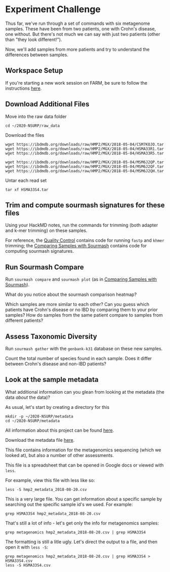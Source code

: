Experiment Challenge
===

Thus far, we've run through a set of commands with six metagenome samples. 
These have been from two patients, one with Crohn's disease, one without.
But there's not much we can say with just two patients (other than "they look different!").

Now, we'll add samples from more patients and try to understand the differences between samples.

## Workspace Setup

If you're starting a new work session on FARM, be sure to follow the instructions [here](05.starting-a-work-session.md).


## Download Additional Files 

Move into the raw data folder
```
cd ~/2020-NSURP/raw_data
```

Download the files
```
wget https://ibdmdb.org/downloads/raw/HMP2/MGX/2018-05-04/CSM7KOJO.tar
wget https://ibdmdb.org/downloads/raw/HMP2/MGX/2018-05-04/HSMA33R1.tar
wget https://ibdmdb.org/downloads/raw/HMP2/MGX/2018-05-04/HSMA33R5.tar

wget https://ibdmdb.org/downloads/raw/HMP2/MGX/2018-05-04/MSM6J2QP.tar
wget https://ibdmdb.org/downloads/raw/HMP2/MGX/2018-05-04/MSM6J2QF.tar
wget https://ibdmdb.org/downloads/raw/HMP2/MGX/2018-05-04/MSM6J2QH.tar
```

Untar each read set
```
tar xf HSMA33S4.tar
```

## Trim and compute sourmash signatures for these files

Using your HackMD notes, run the commands for trimming (both adapter and k-mer trimming) on these samples.

For reference, the [Quality Control](07.quality-control) contains code for running `fastp` and `khmer` trimming; the [Comparing Samples with Sourmash](09.comparing-samples-with-sourmash) contains code for computing sourmash signatures.


## Run Sourmash Compare

Run `sourmash compare` and `sourmash plot` (as in [Comparing Samples with Sourmash](09.comparing-samples-with-sourmash)).

What do you notice about the sourmash comparison heatmap?

Which samples are more similar to each other? 
Can you guess which patients have Crohn's disease or no IBD by comparing them to your prior samples?
How do samples from the same patient compare to samples from different patients?


## Assess Taxonomic Diversity

Run `sourmash gather` with the `genbank-k31` database on these new samples. 

Count the total number of species found in each sample. Does it differ between Crohn's disease and non-IBD patients?


## Look at the sample metadata

What additional information can you glean from looking at the metadata (the data _about_ the data)?

As usual, let's start by creating a directory for this

```
mkdir -p ~/2020-NSURP/metadata
cd ~/2020-NSURP/metadata
```

All information about this project can be found [here](https://ibdmdb.org/).

Download the metadata file [here](https://ibdmdb.org/downloads/metadata/hmp2_metadata_2018-08-20.csv).

This file contains information for the metagenomics sequencing (which we looked at), but also a number of other assessments.

This file is a spreadsheet that can be opened in Google docs or viewed with `less`.

For example, view this file with less like so:
```
less -S hmp2_metadata_2018-08-20.csv
```

This is a very large file. You can get information about a specific sample by searching out the specific sample id's we used.
For example:
```
grep HSMA33S4 hmp2_metadata_2018-08-20.csv
```

That's still a lot of info - let's get only the info for metagenomics samples:
```
grep metagenomics hmp2_metadata_2018-08-20.csv | grep HSMA33S4
```

The formatting is still a litle ugly. 
Let's direct the output to a file, and then open it with `less -S`:
```
grep metagenomics hmp2_metadata_2018-08-20.csv | grep HSMA33S4 > HSMA33S4.csv
less -S HSMA33S4.csv
```

